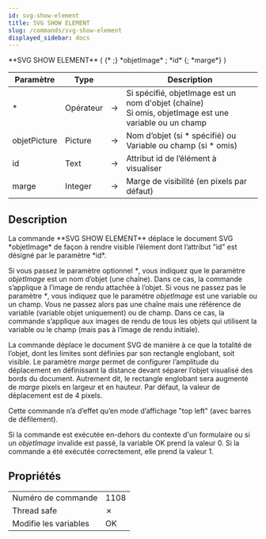 ```yaml
---
id: svg-show-element
title: SVG SHOW ELEMENT
slug: /commands/svg-show-element
displayed_sidebar: docs
---
```


<!--REF #_command_.SVG SHOW ELEMENT.Syntax-->**SVG SHOW ELEMENT** ( {* ;} *objetImage* ; *id* {; *marge*} )<!-- END REF-->
<!--REF #_command_.SVG SHOW ELEMENT.Params-->
| Paramètre | Type |  | Description |
| --- | --- | --- | --- |
| * | Opérateur | &#8594;  | Si spécifié, objetImage est un nom d'objet (chaîne) <br/>Si omis, objetImage est une variable ou un champ |
| objetPicture | Picture | &#8594;  | Nom d’objet (si * spécifié) ou Variable ou champ (si * omis) |
| id | Text | &#8594;  | Attribut id de l’élément à visualiser |
| marge | Integer | &#8594;  | Marge de visibilité (en pixels par défaut) |

<!-- END REF-->

## Description 

<!--REF #_command_.SVG SHOW ELEMENT.Summary-->La commande **SVG SHOW ELEMENT** déplace le document SVG *objetImage* de façon à rendre visible l’élement dont l’attribut "id" est désigné par le paramètre *id*.<!-- END REF--> 

Si vous passez le paramètre optionnel *\**, vous indiquez que le paramètre *objetImage* est un nom d’objet (une chaîne). Dans ce cas, la commande s’applique à l’image de rendu attachée à l’objet. Si vous ne passez pas le paramètre *\**, vous indiquez que le paramètre *objetImage* est une variable ou un champ. Vous ne passez alors pas une chaîne mais une référence de variable (variable objet uniquement) ou de champ. Dans ce cas, la commande s’applique aux images de rendu de tous les objets qui utilisent la variable ou le champ (mais pas à l’image de rendu initiale). 

La commande déplace le document SVG de manière à ce que la totalité de l’objet, dont les limites sont définies par son rectangle englobant, soit visible. Le paramètre *marge* permet de configurer l’amplitude du déplacement en définissant la distance devant séparer l’objet visualisé des bords du document. Autrement dit, le rectangle englobant sera augmenté de *marge* pixels en largeur et en hauteur. Par défaut, la valeur de déplacement est de 4 pixels. 

Cette commande n’a d’effet qu’en mode d’affichage "top left" (avec barres de défilement). 

Si la commande est exécutée en-dehors du contexte d'un formulaire ou si un *objetImage* invalide est passé, la variable OK prend la valeur 0\. Si la commande a été exécutée correctement, elle prend la valeur 1\. 


## Propriétés

|  |  |
| --- | --- |
| Numéro de commande | 1108 |
| Thread safe | &cross; |
| Modifie les variables | OK |


